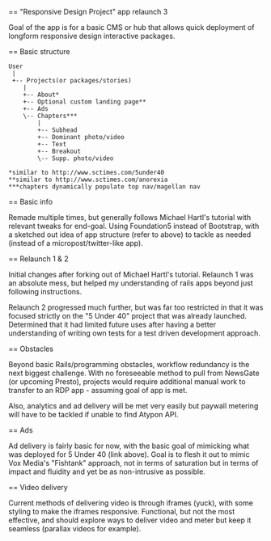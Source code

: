 == "Responsive Design Project" app relaunch 3

Goal of the app is for a basic CMS or hub that allows quick deployment of longform responsive design interactive packages.

== Basic structure

```
User
 |
 +-- Projects(or packages/stories)
 	|
 	+-- About*
 	+-- Optional custom landing page**  
	+-- Ads  
	\-- Chapters***
  		|
 		+-- Subhead
 		+-- Dominant photo/video
 		+-- Text
 		+-- Breakout
 		\-- Supp. photo/video

*similar to http://www.sctimes.com/5under40
**similar to http://www.sctimes.com/anorexia
***chapters dynamically populate top nav/magellan nav
```

== Basic info

Remade multiple times, but generally follows Michael Hartl's tutorial with relevant tweaks for end-goal. Using Foundation5 instead of Bootstrap, with a sketched out idea of app structure (refer to above) to tackle as needed (instead of a micropost/twitter-like app). 

== Relaunch 1 & 2

Initial changes after forking out of Michael Hartl's tutorial. Relaunch 1 was an absolute mess, but helped my understanding of rails apps beyond just following instructions.

Relaunch 2 progressed much further, but was far too restricted in that it was focused strictly on the "5 Under 40" project that was already launched. Determined that it had limited future uses after having a better understanding of writing own tests for a test driven development approach.

== Obstacles

Beyond basic Rails/programming obstacles, workflow redundancy is the next biggest challenge. With no foreseeable method to pull from NewsGate (or upcoming Presto), projects would require additional manual work to transfer to an RDP app - assuming goal of app is met.

Also, analytics and ad delivery will be met very easily but paywall metering will have to be tackled if unable to find Atypon API.

== Ads

Ad delivery is fairly basic for now, with the basic goal of mimicking what was deployed for 5 Under 40 (link above). Goal is to flesh it out to mimic Vox Media's "Fishtank" approach, not in terms of saturation but in terms of impact and fluidity and yet be as non-intrusive as possible.

== Video delivery

Current methods of delivering video is through iframes (yuck), with some styling to make the iframes responsive. Functional, but not the most effective, and should explore ways to deliver video and meter but keep it seamless (parallax videos for example).